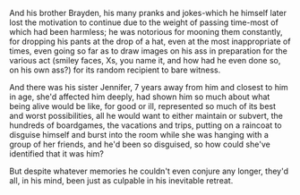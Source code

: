 And his brother Brayden, his many pranks and jokes-which he himself later lost the motivation to continue due to the weight of passing time-most of which had been harmless; he was notorious for mooning them constantly, for dropping his pants at the drop of a hat, even at the most inappropriate of times, even going so far as to draw images on his ass in preparation for the various act (smiley faces, Xs, you name it, and how had he even done so, on his own ass?) for its random recipient to bare witness.

And there was his sister Jennifer, 7 years away from him and closest to him in age, she'd affected him deeply, had shown him so much about what being alive would be like, for good or ill, represented so much of its best and worst possibilities, all he would want to either maintain or subvert, the hundreds of boardgames, the vacations and trips, putting on a raincoat to disguise himself and burst into the room while she was hanging with a group of her friends, and he'd been so disguised, so how could she've identified that it was him?

But despite whatever memories he couldn't even conjure any longer, they'd all, in his mind, been just as culpable in his inevitable retreat.